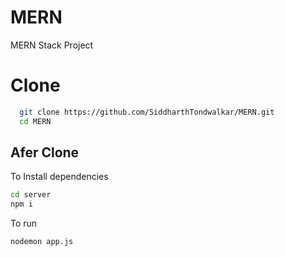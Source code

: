 # MERN
MERN Stack Project
# Clone
```bash
  git clone https://github.com/SiddharthTondwalkar/MERN.git
  cd MERN
```
## Afer Clone

To Install dependencies

```bash
cd server
npm i
```

To run

```bash
nodemon app.js
```